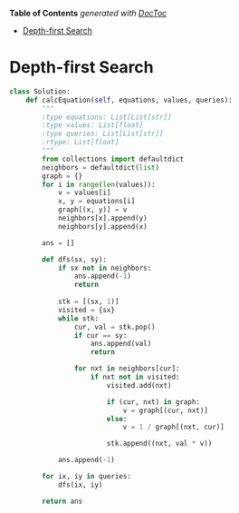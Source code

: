 <!-- START doctoc generated TOC please keep comment here to allow auto update -->
<!-- DON'T EDIT THIS SECTION, INSTEAD RE-RUN doctoc TO UPDATE -->
**Table of Contents**  *generated with [DocToc](https://github.com/thlorenz/doctoc)*

- [Depth-first Search](#depth-first-search)

<!-- END doctoc generated TOC please keep comment here to allow auto update -->

# Depth-first Search

```python
class Solution:
    def calcEquation(self, equations, values, queries):
        """
        :type equations: List[List[str]]
        :type values: List[float]
        :type queries: List[List[str]]
        :rtype: List[float]
        """
        from collections import defaultdict
        neighbors = defaultdict(list)
        graph = {}
        for i in range(len(values)):
            v = values[i]
            x, y = equations[i]
            graph[(x, y)] = v
            neighbors[x].append(y)
            neighbors[y].append(x)

        ans = []

        def dfs(sx, sy):
            if sx not in neighbors:
                ans.append(-1)
                return
            
            stk = [(sx, 1)]
            visited = {sx}
            while stk:
                cur, val = stk.pop()
                if cur == sy:
                    ans.append(val)
                    return

                for nxt in neighbors[cur]:
                    if nxt not in visited:
                        visited.add(nxt)

                        if (cur, nxt) in graph:
                            v = graph[(cur, nxt)]
                        else:
                            v = 1 / graph[(nxt, cur)]

                        stk.append((nxt, val * v))

            ans.append(-1)

        for ix, iy in queries:
            dfs(ix, iy)

        return ans
```
